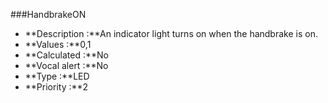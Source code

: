 ###HandbrakeON

- **Description :**An indicator light turns on when the handbrake is on. 
- **Values :**0,1
- **Calculated :**No
- **Vocal alert :**No
- **Type :**LED 
- **Priority :**2
